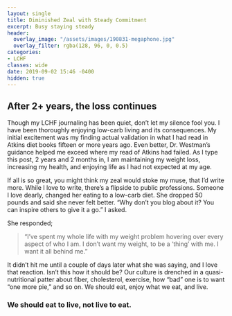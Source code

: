 ```yaml
---
layout: single
title: Diminished Zeal with Steady Commitment
excerpt: Busy staying steady
header:
  overlay_image: "/assets/images/190831-megaphone.jpg"
  overlay_filter: rgba(128, 96, 0, 0.5)
categories:
- LCHF
classes: wide
date: 2019-09-02 15:46 -0400
hidden: true
---
```

## After 2+ years, the loss continues

Though my LCHF journaling has been quiet, don’t let my silence fool you. I have been thoroughly enjoying low-carb living and its consequences. My initial excitement was my finding actual validation in what I had read in Atkins diet books fifteen or more years ago. Even better, Dr. Westman’s guidance helped me exceed where my read of Atkins had failed. As I type this post, 2 years and 2 months in, I am maintaining my weight loss, increasing my health, and enjoying life as I had not expected at my age.

If all is so great, you might think my zeal would stoke my muse, that I’d write more. While I love to write, there’s a flipside to public professions. Someone I love dearly, changed her eating to a low-carb diet. She dropped 50 pounds and said she never felt better. “Why don’t you blog about it? You can inspire others to give it a go.” I asked. 

She responded; 

> “I’ve spent my whole life with my weight problem hovering over every aspect of who I am. I don’t want my weight, to be a ‘thing’ with me. I want it all behind me.” 

It didn’t hit me until a couple of days later what she was saying, and I love that reaction. Isn’t this how it should be? Our culture is drenched in a quasi-nutritional patter about fiber, cholesterol, exercise, how “bad” one is to want “one more pie,” and so on. We should eat, enjoy what we eat, and live. 

### We should eat to live, not live to eat.
